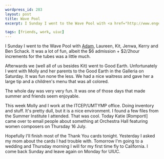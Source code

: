 ```yaml
--- 
wordpress_id: 283
layout: post
title: Wave Pool
excerpt: I Sunday I went to the Wave Pool with <a href="http://www.engelbot.com/">Adam</a>, <a href="mailto:laureen@ftmax.com">Laureen</a>, Kit, <a href="mailto:jhsung@mit.edu">Jenwa</a>, Kerry and Ben Schack.  It was a lot of fun, albeit the $6 admission + $2/2hour increments for the tubes was a little much.<p>Afterwards we (well all of us besides Kit) went to Good Earth.  Unfortunately I went with Molly and her parents to the Good Earth in the Galleria on Saturday.  It was fun none the less.  We had a nice waitress and gave her a large tip and a children's menu that was all colored.<p>The whole day was very very fun.  It was one of those days that made summer and friends seem enjoyable.<p>This week Molly and I work at the ITCEP/UMTYMP office.  Doing inventory and stuff.  It's pretty dull, but it is a nice environment.  I found a few files from the Summer Institute I attended.  That was cool.  Today <a href="katie@ftmax.com">Katie</a> came over to email people about something at Orchestra Hall featuring women composers on Thursday 16 July.<p>Hopefully I'll finish most of the Thank You cards tonight.  Yesterday I asked my mom about the cards I had trouble with.  Tomorrow I'm going to a wedding and Thursday morning I will for my first time fly to California.  I come back Sunday and leave again on Monday for UIUC.

tags: [friends, work, uiuc]
---
```


I Sunday I went to the Wave Pool with <a href="http://www.engelbot.com/">Adam</a>, Laureen, Kit, Jenwa, Kerry and Ben Schack.  It was a lot of fun, albeit the $6 admission + $2/2hour increments for the tubes was a little much.<p>Afterwards we (well all of us besides Kit) went to Good Earth.  Unfortunately I went with Molly and her parents to the Good Earth in the Galleria on Saturday.  It was fun none the less.  We had a nice waitress and gave her a large tip and a children's menu that was all colored.<p>The whole day was very very fun.  It was one of those days that made summer and friends seem enjoyable.<p>This week Molly and I work at the ITCEP/UMTYMP office.  Doing inventory and stuff.  It's pretty dull, but it is a nice environment.  I found a few files from the Summer Institute I attended.  That was cool.  Today Katie [Romportl] came over to email people about something at Orchestra Hall featuring women composers on Thursday 16 July.<p>Hopefully I'll finish most of the Thank You cards tonight.  Yesterday I asked my mom about the cards I had trouble with.  Tomorrow I'm going to a wedding and Thursday morning I will for my first time fly to California.  I come back Sunday and leave again on Monday for UIUC.
